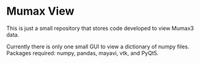 # Mumax View
This is just a small repository that stores code developed to view Mumax3 data.

Currently there is only one small GUI to view a dictionary of numpy files. Packages required: numpy, pandas, mayavi, vtk, and PyQt5.
